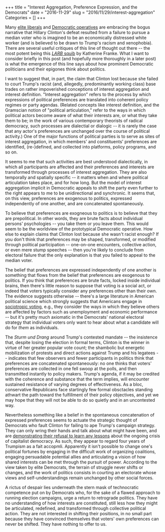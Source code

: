 +++
title = "Interest Aggregation, Preference Expression, and the Democrats"
date = "2016-11-29"
slug = "2016/11/29/interest-aggregation"
Categories = []
+++

Many [elite liberals](http://www.nytimes.com/2016/11/20/opinion/sunday/the-end-of-identity-liberalism.html?_r=0) and [Democratic operatives](https://www.washingtonpost.com/opinions/why-identity-politics-couldnt-clinch-a-clinton-win/2016/11/11/ed3bf966-a773-11e6-8fc0-7be8f848c492_story.html?utm_term=.b2d50aed01f9) are embracing the bogus narrative that Hillary Clinton's defeat resulted from a failure to pursue a median voter who is imagined to be an economically distressed white worker (and is believed to be drawn to Trump's racism and xenophobia). There are several useful critiques of this line of thought out there -- the most potent being this [*LARB* squib](http://blog.lareviewofbooks.org/essays/making-white-supremacy-respectable/) by Katherine Franke. What I want to consider briefly in this post (and hopefully more thoroughly in a later post) is what the emergence of this line says about how prominent Democratic politicians and their epigones think about politics.

I want to suggest that, in part, the claim that Clinton lost because she failed to court Trump's racist (and, allegedly, predominantly working class) base trades on rather impoverished conceptions of interest aggregation and interest definition. "Interest aggregation" refers to the process by which expressions of political preferences are translated into coherent policy regimes or party agendas. (Related concepts like interest definition, and the Gramscian notion of "political articulation," refer to the ways in which  political actors become aware of what their interests are, or what they take them to be; in the work of various contemporary theorists of radical democracy, such processes are dialectial or dialogic -- it is rarely the case that any actor's preferences are unchanged over the course of political activity.) One of the major functions of political parties is to serve as sites of interest aggregation, in which members' and constituents' preferences are identified, (re-)defined, and collected into platforms, policy programs, and so on.

It seems to me that such activities are best understood dialectically, in which all participants are affected and their preferences and interests are transformed through processes of interest aggregation. They are also temporally and spatially specific -- it matters when and where political articulation takes place, and for how long. But the model of interest aggregation implicit in Democratic appeals to shift the party even further to the right appears to me to be unidirectional and synchronic. It seems that, on this view, preferences are exogenous to politics, expressed independently of one another, and are concatenated spontaneously.

To believe that preferences are exogneous to politics is to believe that they are prepolitical. In other words, they are brute facts about individual persons' psychologies -- you take them or you leave them. This would seem to be the worldview of the prototypical Democratic operative. How else to explain claims that Clinton lost because she wasn't racist enough? If you don't think that preferences may be shaped, transformed, or modified through political participation -- one-on-one encounters, collective action, or even mere stump speeches -- then you're likely to conclude from electoral failure that the only explanation is that you failed to appeal to the median voter.

The belief that preferences are expressed independently of one another is something that flows from the belief that preferences are exogenous to politics. If you think that preferences are brute facts, locked inside individual brains, then there's little reason to suppose that voting is a social act, or indeed that voters typically consider any preferences other than their own. The evidence suggests otherwise -- there's a large literature in American political science which strongly suggests that Americans engage in [sociotropic voting](https://www.cambridge.org/core/journals/british-journal-of-political-science/article/sociotropic-politics-the-american-case/1D16B7A5135B127C0F39AD968CBB90DF), e.g., they consider the ways in which they believe others are affected by factors such as unemployment and economic performance -- but it's pretty much axiomatic in the Democrats' national electoral strategy that individual voters only want to hear about what a candidate will do for *them* as individuals.

The *Sturm und Drang* around Trump's contested mandate -- the insistence that, despite losing the election in formal terms, Clinton is the winner in virtue of her greater popular vote count; the shambolic but energetic mobilization of protests and direct actions against Trump and his legatees -- indicates that few observers and fewer participants in politics think that preferences are concatenated spontaneously: no one thinks that voters' preferences are collected in one fell swoop at the polls, and then transmitted instantly to policy makers. Trump's agenda, if it may be credited with the coherence and substance that the term implies, will encounter sustained resistance of varying degrees of effectiveness. As a bloc, conservative Republicans face startingly few formal obsctacles standing athwart the path toward the fulfillment of their policy objectives, and yet we may hope that they will not be able to do so quietly and in an uncontested way.

Nevertheless something like a belief in the spontaneous concatenation of expressed preferences seems to actuate the strategic thought of Democrats who fault Clinton for failing to ape Trump's campaign strategy. They can only wring their hands and talk about what might have been, and are [demonstrating their refusal to learn any lessons](http://nymag.com/daily/intelligencer/2016/11/dnc-chairmanship-choice-turning-into-ideological-fight.html) about the ongoing crisis of capitalist democracy. As such, they appear to regard four years of Trumpism as a fait accopmli. Apparently it isn't possible to change one's political fortunes by engaging in the difficult work of organizing coalitions, engaging persuadable potential allies and articulating a vision of how shared interests can be met through the pursuit of power. According to the view taken by elite Democrats, the terrain of struggle never shifts or changes, and the work of politics consists in courting an electorate whose views and self-understandings remain unchanged by other social forces.

A rictus of despair lies underneath the stern mask of technocratic competence put on by Democrats who, for the sake of a flawed approach to running election campaigns, urge a return to retrograde politics. They have no understanding of how interests are constituted, still less how they might be articulated, redefined, and transformed through collective political action. They are not interested in shifting their positions, in no small part because they have convinced themselves that voters' own preferences can never be shifted. They have nothing to offer to us.
